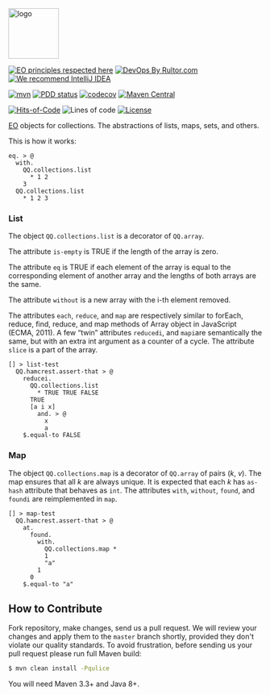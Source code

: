 <img alt="logo" src="https://www.objectionary.com/cactus.svg" height="100px" />

[![EO principles respected here](https://www.elegantobjects.org/badge.svg)](https://www.elegantobjects.org)
[![DevOps By Rultor.com](http://www.rultor.com/b/objectionary/eo-collections)](http://www.rultor.com/p/objectionary/eo-collections)
[![We recommend IntelliJ IDEA](https://www.elegantobjects.org/intellij-idea.svg)](https://www.jetbrains.com/idea/)

[![mvn](https://github.com/objectionary/eo-collections/actions/workflows/mvn.yml/badge.svg?branch=master)](https://github.com/objectionary/eo-collections/actions/workflows/mvn.yml)
[![PDD status](http://www.0pdd.com/svg?name=objectionary/eo-collections)](http://www.0pdd.com/p?name=objectionary/eo-collections)
[![codecov](https://codecov.io/gh/objectionary/eo-collections/branch/master/graph/badge.svg)](https://codecov.io/gh/objectionary/eo-collections)
[![Maven Central](https://img.shields.io/maven-central/v/org.eolang/eo-collections.svg)](https://maven-badges.herokuapp.com/maven-central/org.eolang/eo-collections)

[![Hits-of-Code](https://hitsofcode.com/github/objectionary/eo-collections)](https://hitsofcode.com/view/github/objectionary/eo-collections)
![Lines of code](https://img.shields.io/tokei/lines/github/objectionary/eo-collections)
[![License](https://img.shields.io/badge/license-MIT-green.svg)](https://github.com/objectionary/eo-collections/blob/master/LICENSE.txt)

[EO](https://www.eolang.org) objects for collections. The abstractions of lists, maps, sets, and others.

This is how it works:

```
eq. > @
  with.
    QQ.collections.list
      * 1 2
    3
  QQ.collections.list
    * 1 2 3
```

### List
The object `QQ.collections.list` is a decorator of `QQ.array`.

The attribute `is-empty` is TRUE if the length of the
array is zero.

The attribute `eq` is TRUE if each element of the array is equal to the corresponding element of another array and the lengths of both arrays are the same.

The attribute `without` is a new array with the i-th element removed.

The attributes `each`, `reduce`, and `map` are respectively similar to forEach, reduce, find, reduce, and map methods of Array object in JavaScript (ECMA, 2011). 
A few “twin” attributes `reducedi`,  and `mapi`are semantically the same, but with an extra int argument as a counter of a cycle.
The attribute `slice` is a part of the array.

```
[] > list-test
  QQ.hamcrest.assert-that > @
    reducei.
      QQ.collections.list
        * TRUE TRUE FALSE
      TRUE
      [a i x]
        and. > @
          x
          a
    $.equal-to FALSE
```

### Map

The object `QQ.collections.map` is a decorator of `QQ.array` of pairs (_k_, _v_).
The map ensures that all _k_ are always unique. It is expected that each _k_ has `as-hash` attribute that behaves as `int`.
The attributes `with`, `without`, `found`, and `foundi` are reimplemented in `map`.

```
[] > map-test
  QQ.hamcrest.assert-that > @
    at.
      found.
        with.
          QQ.collections.map *
          1
          "a"
        1
      0
    $.equal-to "a"
```

## How to Contribute

Fork repository, make changes, send us a pull request.
We will review your changes and apply them to the `master` branch shortly,
provided they don't violate our quality standards. To avoid frustration,
before sending us your pull request please run full Maven build:

```bash
$ mvn clean install -Pqulice
```

You will need Maven 3.3+ and Java 8+.

